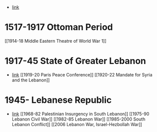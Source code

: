 - [link](https://en.wikipedia.org/wiki/Israeli%E2%80%93Lebanese_conflict)
# 1517-1917 Ottoman Period
[[1914-18 Middle Eastern Theatre of World War 1]]
# 1917-45 State of Greater Lebanon
- [link](https://en.wikipedia.org/wiki/Greater_Lebanon)
[[1919-20 Paris Peace Conference]]
[[1920-22 Mandate for Syria and the Lebanon]]
# 1945- Lebanese Republic
- [link](https://www.notion.soen.wikipedia.org/wiki/Lebanon)
[[1968-82 Palestinian Insurgency in South Lebanon]]
[[1975-90 Lebanon Civil War]]
[[1982-85 Lebanon War]]
[[1985-2000 South Lebanon Conflict]]
[[2006 Lebanon War, Israel-Hezbollah War]]